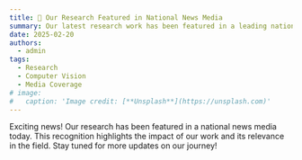 ```yaml
---
title: 📰 Our Research Featured in National News Media
summary: Our latest research work has been featured in a leading national news media.
date: 2025-02-20
authors:
  - admin
tags:
  - Research
  - Computer Vision
  - Media Coverage
# image:
#   caption: 'Image credit: [**Unsplash**](https://unsplash.com)'
---
```


Exciting news! Our research has been featured in a national news media today. This recognition highlights the impact of our work and its relevance in the field. Stay tuned for more updates on our journey!  
